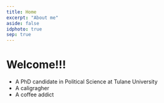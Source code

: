 ```yaml
---
title: Home
excerpt: "About me"
aside: false
idphoto: true
sep: true
---
```



# Welcome!!!

* A PhD candidate in Political Science at Tulane University
* A caligragher
* A coffee addict
